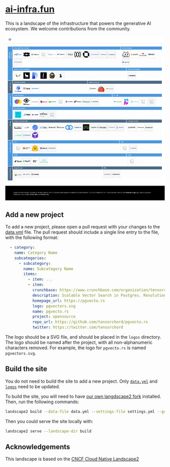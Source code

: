 # [ai-infra.fun](https://ai-infra.fun)

This is a landscape of the infrastructure that powers the generative AI ecosystem. We welcome contributions from the community.

[![landscape](./build/docs/landscape.png)](https://ai-infra.fun)

## Add a new project

To add a new project, please open a pull request with your changes to the [data.yml](data.yml) file. The pull request should include a single line entry to the file, with the following format:

```yaml
  - category:
    name: Category Name
    subcategories:
      - subcategory:
        name: Subcategory Name
        items:
          - item: ...
          - item:
            crunchbase: https://www.crunchbase.com/organization/tensorchord
            description: Scalable Vector Search in Postgres. Revolutionize Vector Search, not Database.
            homepage_url: https://pgvecto.rs
            logo: pgvectors.svg
            name: pgvecto.rs
            project: opensource
            repo_url: https://github.com/tensorchord/pgvecto.rs
            twitter: https://twitter.com/tensorchord
```

The logo should be a SVG file, and should be placed in the `logos` directory. The logo should be named after the project, with all non-alphanumeric characters removed. For example, the logo for `pgvecto.rs` is named `pgvectors.svg`.

## Build the site

You do not need to build the site to add a new project. Only [`data.yml`](data.yml) and [`logos`](logos) need to be updated.

To build the site, you will need to have [our own langdscape2 fork](https://github.com/tensorchord/landscape2/) installed. Then, run the following commands:

```bash
landscape2 build --data-file data.yml --settings-file settings.yml --guide-file guide.yml --logos-path logos --output-dir build --cache-dir cache-dir
```

Then you could serve the site locally with:

```bash
landscape2 serve --landscape-dir build
```

## Acknowledgements

This landscape is based on the [CNCF Cloud Native Landscape2](https://github.com/cncf/landscape2)
